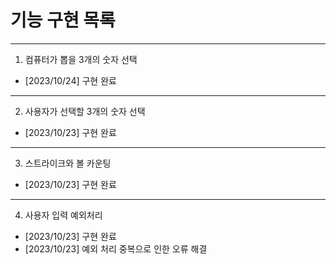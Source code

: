 # 기능 구현 목록

---
1. 컴퓨터가 뽑을 3개의 숫자 선택
- [2023/10/24] 구현 완료

---
2. 사용자가 선택할 3개의 숫자 선택
- [2023/10/23] 구현 완료

---
3. 스트라이크와 볼 카운팅
- [2023/10/23] 구현 완료

---
4. 사용자 입력 예외처리
- [2023/10/23] 구현 완료
- [2023/10/23] 예외 처리 중복으로 인한 오류 해결